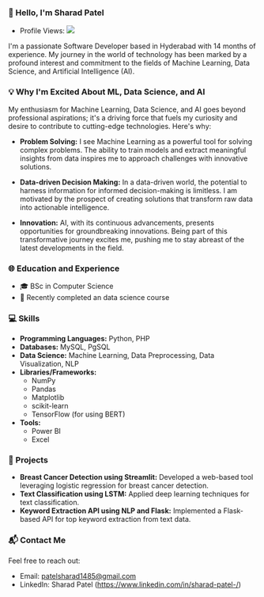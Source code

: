 
### 👋 Hello, I'm Sharad Patel
- Profile Views: ![](https://komarev.com/ghpvc/?username=sharadpatell&color=brightgreen&label=PROFILE+VIEWS)

I'm a passionate Software Developer based in Hyderabad with 14 months of experience. My journey in the world of technology has been marked by a profound interest and commitment to the fields of Machine Learning, Data Science, and Artificial Intelligence (AI).

### 💡 Why I'm Excited About ML, Data Science, and AI

My enthusiasm for Machine Learning, Data Science, and AI goes beyond professional aspirations; it's a driving force that fuels my curiosity and desire to contribute to cutting-edge technologies. Here's why:

- **Problem Solving:** I see Machine Learning as a powerful tool for solving complex problems. The ability to train models and extract meaningful insights from data inspires me to approach challenges with innovative solutions.

- **Data-driven Decision Making:** In a data-driven world, the potential to harness information for informed decision-making is limitless. I am motivated by the prospect of creating solutions that transform raw data into actionable intelligence.

- **Innovation:** AI, with its continuous advancements, presents opportunities for groundbreaking innovations. Being part of this transformative journey excites me, pushing me to stay abreast of the latest developments in the field.

### 🌐 Education and Experience

- 🎓 BSc in Computer Science
- 🚀 Recently completed an data science course

### 💻 Skills

- **Programming Languages:** Python, PHP
- **Databases:** MySQL, PgSQL
- **Data Science:** Machine Learning, Data Preprocessing, Data Visualization, NLP
- **Libraries/Frameworks:**
  - NumPy
  - Pandas
  - Matplotlib
  - scikit-learn
  - TensorFlow (for using BERT)
- **Tools:**
  - Power BI
  - Excel



### 🚀 Projects

- **Breast Cancer Detection using Streamlit:** Developed a web-based tool leveraging logistic regression for breast cancer detection.
- **Text Classification using LSTM:** Applied deep learning techniques for text classification.
- **Keyword Extraction API using NLP and Flask:** Implemented a Flask-based API for top keyword extraction from text data.

### 📬 Contact Me

Feel free to reach out:

- Email: patelsharad1485@gmail.com
- LinkedIn: Sharad Patel  (https://www.linkedin.com/in/sharad-patel-/)




